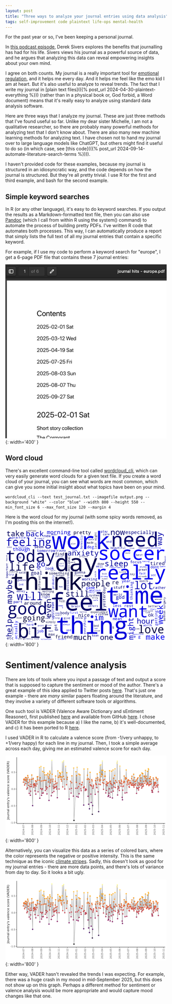 ```yaml
---
layout: post
title: "Three ways to analyze your journal entries using data analysis"  
tags: self-improvement code plaintext life-ops mental-health
---
```


For the past year or so, I've been keeping a personal journal.

In [this podcast episode](https://www.thegoodpodcast.co/episodes/361-The-Journal-as-a-Superpower-with-Derek-Sivers), Derek Sivers explores the benefits that journalling has had for his life. Sivers views his journal as a powerful source of data, and he argues that analyzing this data can reveal empowering insights about your own mind.

I agree on both counts. My journal is a really important tool for [emotional regulation](https://associazionepsicologieurope.com/2025/05/02/write-it-out-journaling-as-a-tool-for-emotional-regulation/), and it helps me every day. And it helps me feel like the emo kid I am at heart. But it's also useful to analyze to reveal trends. The fact that I write my journal in [plain text files](({% post_url 2024-04-30-plaintext-everything %})) (rather than in a physical book or, God forbid, a Word document) means that it's really easy to analyze using standard data analysis software.

Here are three ways that I analyze my journal. These are just three methods that I've found useful so far. Unlike my dear sister Michelle, I am not a qualitative researcher, so there are probably many powerful methods for analyzing text that I don't know about. There are also many new machine learning methods for analyzing text. I have chosen not to hand my journal over to large language models like ChatGPT, but others might find it useful to do so (in which case, see [this code](({% post_url 2024-09-14-automate-literature-search-terms %}))).

I haven't provided code for these examples, because my journal is structured in an idiosyncratic way, and the code depends on how the journal is structured. But they're all pretty trivial. I use R for the first and third example, and bash for the second example.

## Simple keyword searches

In R (or any other language), it's easy to do keyword searches. If you output the results as a Markdown-formatted text file, then you can also use [Pandoc](https://pandoc.org/MANUAL.html) (which I call from within R using the system() command) to automate the process of building pretty PDFs. I've written R code that automates both processes. This way, I can automatically produce a report that simply lists the full text of all my journal entries that contain a specific keyword.

For example, if I use my code to perform a keyword search for "europe", I get a 6-page PDF file that contains these 7 journal entries:

![screenshot of journal keyword report PDF document](/assets/images/journal1.png){: width='400' }

## Word cloud

There's an excellent command-line tool called [wordcloud_cli](https://amueller.github.io/word_cloud/cli.html), which can very easily generate word clouds for a given text file. If you create a word cloud of your journal, you can see what words are most common, which can give you some initial insight about what topics have been on your mind.

~~~
wordcloud_cli --text test_journal.txt --imagefile output.png --background "white" --color "blue" --width 800 --height 550 --min_font_size 6 --max_font_size 120 --margin 4
~~~

Here is the word cloud for my journal (with some spicy words removed, as I'm posting this on the internet!).

![word cloud](/assets/images/journal2.png){: width='800' }

# Sentiment/valence analysis

There are lots of tools where you input a passage of text and output a score that is supposed to capture the sentiment or mood of the author. There's a great example of this idea applied to Twitter posts [here](https://www.pnas.org/doi/pdf/10.1073/pnas.1906364117). That's just one example - there are *many* similar papers floating around the literature, and they involve a variety of different software tools or algorithms.

One such tool is VADER (Valence Aware Dictionary and sEntiment Reasoner), first published [here](https://ojs.aaai.org/index.php/ICWSM/article/view/14550) and available from GitHub [here](https://github.com/cjhutto/vaderSentiment). I chose VADER for this example because a) I like the name, b) it's well-documented, and c) it has been ported to R [here](https://cran.r-project.org/web/packages/vader/index.html).

I used VADER in R to calculate a valence score (from -1/very unhappy, to +1/very happy) for each line in my journal. Then, I took a simple average across each day, giving me an estimated valence score for each day.

![time series of VADER valence score](/assets/images/journal3a.png){: width='800' }

Alternatively, you can visualize this data as a series of colored bars, where the color represents the negative or positive intensity. This is the same technique as the iconic [climate stripes](https://showyourstripes.info/). Sadly, this doesn't look as good for my journal entries - there are more data points, and there's lots of variance from day to day. So it looks a bit ugly.

![time series of VADER valence score](/assets/images/journal3a.png){: width='800' }

Either way, VADER hasn't revealed the trends I was expecting. For example, there was a huge crash in my mood in mid-September 2025, but this does not show up on this graph. Perhaps a different method for sentiment or valence analysis would be more appropriate and would capture mood changes like that one.
